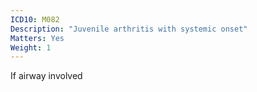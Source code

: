 ```yaml
---
ICD10: M082
Description: "Juvenile arthritis with systemic onset"
Matters: Yes
Weight: 1
---
```

If airway involved
